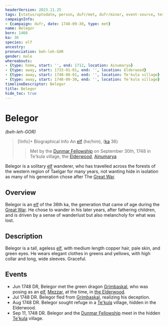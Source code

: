 ```yaml
---
headerVersion: 2023.11.25
tags: [status/uptodate, person, dufr/met, dufr/minor, event-source, testcase, status/unknown]
campaignInfo:
- {campaign: dufr, date: 1748-09-30, type: met}
name: Belegor
born: 1468
ka: 36
species: elf
ancestry:
pronunciation: beh-leh-GOR
gender: male
whereabouts:
- {type: home, start: '', end: 1712, location: Ainumarya}
- {type: away, start: 1733-01-01, end: '', location: Elderwood}
- {type: away, start: 1748-08-01, end: '', location: Te'kula village}
- {type: away, start: 1748-09-30, end: '', location: Te'kula village}
timelineDescriptor: Belegor
title: Belegor
hide_toc: true
---
```

# Belegor
*(beh-leh-GOR)*
>[!info]+ Biographical Info
> An [elf](<../../species/children-of-the-embodied-gods/elves/elves.md>) (he/him), ([ka](<../../species/children-of-the-embodied-gods/elves/the-cycle-of-generations.md>) 36)
> 
>> 
>>  Met by the [Dunmar Fellowship](<../pcs/dunmar-fellowship/dunmar-fellowship.md>) on September 30th, 1748 in Te'kula village, the [Elderwood](<../../gazetteer/chasa-nahadi-watershed/elderwood.md>), [Ainumarya](<../../gazetteer/chasa-nahadi-watershed/ainumarya.md>) 

Belegor is a solitary [elf](<../../species/children-of-the-embodied-gods/elves/elves.md>) wanderer, who has travelled across the forests of the western region of Taelgar for many years, not wanting hide in isolation as many of his generation chose after The [Great War](<../../events/1500s/great-war.md>). 
## Overview

Belegor is an [elf](<../../species/children-of-the-embodied-gods/elves/elves.md>) of the 36th ka, the generation that came of age during the [Great War](<../../events/1500s/great-war.md>). He chose to wander in his later years, after fathering children, and is driven by a sense of wanderlust but also melancholy for what was lost. 
## Description

Belegor is a tall, ageless [elf](<../../species/children-of-the-embodied-gods/elves/elves.md>), with medium length copper hair, pale skin, and green eyes. He wears elegant clothes in greens and yellows, with high collar and long, wide sleeves. Graceful.
## Events

- Jun 1748 DR, Belegor met the green dragon [Grimbaskal](<../other-nonhumans/mezzar.md>), who was posing as an [elf](<../../species/children-of-the-embodied-gods/elves/elves.md>), [Mezzar](<../other-nonhumans/mezzar.md>), at the time, in [the Elderwood](<../../gazetteer/chasa-nahadi-watershed/elderwood.md>). 
- Jul 1748 DR. Belegor fled from [Grimbaskal](<../other-nonhumans/mezzar.md>), realizing his deception. 
- Aug 1748 DR. Belegor sought refuge in a [Te'kula](<../../groups/deno-qai/te-kula.md>) village, hidden in the Elderwood.  
- Sep 11, 1748 DR. Belegor and the [Dunmar Fellowship](<../pcs/dunmar-fellowship/dunmar-fellowship.md>) meet in the hidden [Te'kula](<../../groups/deno-qai/te-kula.md>) village.

